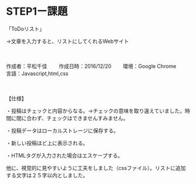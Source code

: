 STEP1ー課題
===========
「ToDoリスト」

→文章を入力すると、リストにしてくれるWebサイト

　
　

作成者：平松千佳　　
作成日時：2016/12/20　　
環境：Google Chrome　　
言語：Javascript,html,css　　

　
 　
  
【仕様】

・投稿はチェックと内容からなる。→チェックの意味を取り違えていました。時間に間に合わず、チェックはできませんすみません。

・投稿データはローカルストレージに保存する。

・新しい投稿ほど上に表示される。

・HTMLタグが入力された場合はエスケープする。

他に、視覚的に見やすいように工夫をしました（cssファイル）。リストに追加する文字は２５字以内としました。
